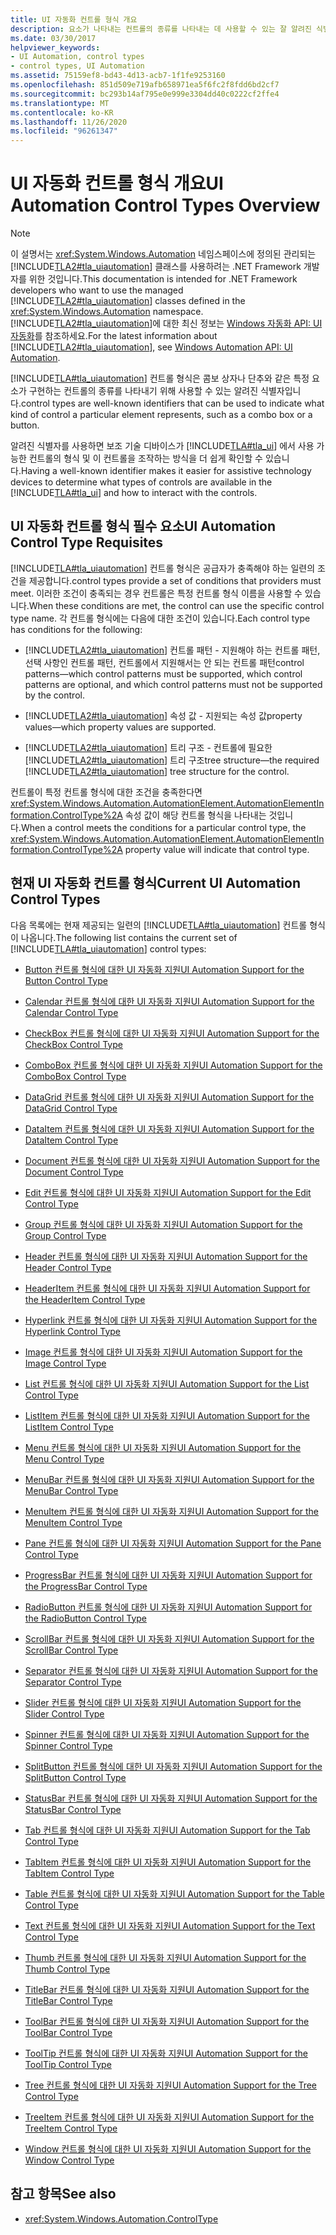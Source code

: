 ```yaml
---
title: UI 자동화 컨트롤 형식 개요
description: 요소가 나타내는 컨트롤의 종류를 나타내는 데 사용할 수 있는 잘 알려진 식별자 인 UI 자동화 컨트롤 형식에 대 한 개요를 읽습니다.
ms.date: 03/30/2017
helpviewer_keywords:
- UI Automation, control types
- control types, UI Automation
ms.assetid: 75159ef8-bd43-4d13-acb7-1f1fe9253160
ms.openlocfilehash: 851d509e719afb658971ea5f6fc2f8fdd6bd2cf7
ms.sourcegitcommit: bc293b14af795e0e999e3304dd40c0222cf2ffe4
ms.translationtype: MT
ms.contentlocale: ko-KR
ms.lasthandoff: 11/26/2020
ms.locfileid: "96261347"
---
```

# <a name="ui-automation-control-types-overview"></a><span data-ttu-id="c40b4-103">UI 자동화 컨트롤 형식 개요</span><span class="sxs-lookup"><span data-stu-id="c40b4-103">UI Automation Control Types Overview</span></span>

> [!NOTE]
> <span data-ttu-id="c40b4-104">이 설명서는 <xref:System.Windows.Automation> 네임스페이스에 정의된 관리되는 [!INCLUDE[TLA2#tla_uiautomation](../../../includes/tla2sharptla-uiautomation-md.md)] 클래스를 사용하려는 .NET Framework 개발자를 위한 것입니다.</span><span class="sxs-lookup"><span data-stu-id="c40b4-104">This documentation is intended for .NET Framework developers who want to use the managed [!INCLUDE[TLA2#tla_uiautomation](../../../includes/tla2sharptla-uiautomation-md.md)] classes defined in the <xref:System.Windows.Automation> namespace.</span></span> <span data-ttu-id="c40b4-105">[!INCLUDE[TLA2#tla_uiautomation](../../../includes/tla2sharptla-uiautomation-md.md)]에 대한 최신 정보는 [Windows 자동화 API: UI 자동화](/windows/win32/winauto/entry-uiauto-win32)를 참조하세요.</span><span class="sxs-lookup"><span data-stu-id="c40b4-105">For the latest information about [!INCLUDE[TLA2#tla_uiautomation](../../../includes/tla2sharptla-uiautomation-md.md)], see [Windows Automation API: UI Automation](/windows/win32/winauto/entry-uiauto-win32).</span></span>  
  
 [!INCLUDE[TLA#tla_uiautomation](../../../includes/tlasharptla-uiautomation-md.md)] <span data-ttu-id="c40b4-106">컨트롤 형식은 콤보 상자나 단추와 같은 특정 요소가 구현하는 컨트롤의 종류를 나타내기 위해 사용할 수 있는 알려진 식별자입니다.</span><span class="sxs-lookup"><span data-stu-id="c40b4-106">control types are well-known identifiers that can be used to indicate what kind of control a particular element represents, such as a combo box or a button.</span></span>  
  
 <span data-ttu-id="c40b4-107">알려진 식별자를 사용하면 보조 기술 디바이스가 [!INCLUDE[TLA#tla_ui](../../../includes/tlasharptla-ui-md.md)] 에서 사용 가능한 컨트롤의 형식 및 이 컨트롤을 조작하는 방식을 더 쉽게 확인할 수 있습니다.</span><span class="sxs-lookup"><span data-stu-id="c40b4-107">Having a well-known identifier makes it easier for assistive technology devices to determine what types of controls are available in the [!INCLUDE[TLA#tla_ui](../../../includes/tlasharptla-ui-md.md)] and how to interact with the controls.</span></span>  
  
<a name="UI_Automation_Control_Type_Requisites"></a>

## <a name="ui-automation-control-type-requisites"></a><span data-ttu-id="c40b4-108">UI 자동화 컨트롤 형식 필수 요소</span><span class="sxs-lookup"><span data-stu-id="c40b4-108">UI Automation Control Type Requisites</span></span>  

 [!INCLUDE[TLA#tla_uiautomation](../../../includes/tlasharptla-uiautomation-md.md)] <span data-ttu-id="c40b4-109">컨트롤 형식은 공급자가 충족해야 하는 일련의 조건을 제공합니다.</span><span class="sxs-lookup"><span data-stu-id="c40b4-109">control types provide a set of conditions that providers must meet.</span></span> <span data-ttu-id="c40b4-110">이러한 조건이 충족되는 경우 컨트롤은 특정 컨트롤 형식 이름을 사용할 수 있습니다.</span><span class="sxs-lookup"><span data-stu-id="c40b4-110">When these conditions are met, the control can use the specific control type name.</span></span> <span data-ttu-id="c40b4-111">각 컨트롤 형식에는 다음에 대한 조건이 있습니다.</span><span class="sxs-lookup"><span data-stu-id="c40b4-111">Each control type has conditions for the following:</span></span>  
  
- [!INCLUDE[TLA2#tla_uiautomation](../../../includes/tla2sharptla-uiautomation-md.md)] <span data-ttu-id="c40b4-112">컨트롤 패턴 - 지원해야 하는 컨트롤 패턴, 선택 사항인 컨트롤 패턴, 컨트롤에서 지원해서는 안 되는 컨트롤 패턴</span><span class="sxs-lookup"><span data-stu-id="c40b4-112">control patterns—which control patterns must be supported, which control patterns are optional, and which control patterns must not be supported by the control.</span></span>  
  
- [!INCLUDE[TLA2#tla_uiautomation](../../../includes/tla2sharptla-uiautomation-md.md)] <span data-ttu-id="c40b4-113">속성 값 - 지원되는 속성 값</span><span class="sxs-lookup"><span data-stu-id="c40b4-113">property values—which property values are supported.</span></span>  
  
- [!INCLUDE[TLA2#tla_uiautomation](../../../includes/tla2sharptla-uiautomation-md.md)] <span data-ttu-id="c40b4-114">트리 구조 - 컨트롤에 필요한 [!INCLUDE[TLA2#tla_uiautomation](../../../includes/tla2sharptla-uiautomation-md.md)] 트리 구조</span><span class="sxs-lookup"><span data-stu-id="c40b4-114">tree structure—the required [!INCLUDE[TLA2#tla_uiautomation](../../../includes/tla2sharptla-uiautomation-md.md)] tree structure for the control.</span></span>  
  
 <span data-ttu-id="c40b4-115">컨트롤이 특정 컨트롤 형식에 대한 조건을 충족한다면 <xref:System.Windows.Automation.AutomationElement.AutomationElementInformation.ControlType%2A> 속성 값이 해당 컨트롤 형식을 나타내는 것입니다.</span><span class="sxs-lookup"><span data-stu-id="c40b4-115">When a control meets the conditions for a particular control type, the <xref:System.Windows.Automation.AutomationElement.AutomationElementInformation.ControlType%2A> property value will indicate that control type.</span></span>  
  
<a name="Current_UI_Automation_Control_Types"></a>

## <a name="current-ui-automation-control-types"></a><span data-ttu-id="c40b4-116">현재 UI 자동화 컨트롤 형식</span><span class="sxs-lookup"><span data-stu-id="c40b4-116">Current UI Automation Control Types</span></span>  

 <span data-ttu-id="c40b4-117">다음 목록에는 현재 제공되는 일련의 [!INCLUDE[TLA#tla_uiautomation](../../../includes/tlasharptla-uiautomation-md.md)] 컨트롤 형식이 나옵니다.</span><span class="sxs-lookup"><span data-stu-id="c40b4-117">The following list contains the current set of [!INCLUDE[TLA#tla_uiautomation](../../../includes/tlasharptla-uiautomation-md.md)] control types:</span></span>  
  
- [<span data-ttu-id="c40b4-118">Button 컨트롤 형식에 대한 UI 자동화 지원</span><span class="sxs-lookup"><span data-stu-id="c40b4-118">UI Automation Support for the Button Control Type</span></span>](ui-automation-support-for-the-button-control-type.md)  
  
- [<span data-ttu-id="c40b4-119">Calendar 컨트롤 형식에 대한 UI 자동화 지원</span><span class="sxs-lookup"><span data-stu-id="c40b4-119">UI Automation Support for the Calendar Control Type</span></span>](ui-automation-support-for-the-calendar-control-type.md)  
  
- [<span data-ttu-id="c40b4-120">CheckBox 컨트롤 형식에 대한 UI 자동화 지원</span><span class="sxs-lookup"><span data-stu-id="c40b4-120">UI Automation Support for the CheckBox Control Type</span></span>](ui-automation-support-for-the-checkbox-control-type.md)  
  
- [<span data-ttu-id="c40b4-121">ComboBox 컨트롤 형식에 대한 UI 자동화 지원</span><span class="sxs-lookup"><span data-stu-id="c40b4-121">UI Automation Support for the ComboBox Control Type</span></span>](ui-automation-support-for-the-combobox-control-type.md)  
  
- [<span data-ttu-id="c40b4-122">DataGrid 컨트롤 형식에 대한 UI 자동화 지원</span><span class="sxs-lookup"><span data-stu-id="c40b4-122">UI Automation Support for the DataGrid Control Type</span></span>](ui-automation-support-for-the-datagrid-control-type.md)  
  
- [<span data-ttu-id="c40b4-123">DataItem 컨트롤 형식에 대한 UI 자동화 지원</span><span class="sxs-lookup"><span data-stu-id="c40b4-123">UI Automation Support for the DataItem Control Type</span></span>](ui-automation-support-for-the-dataitem-control-type.md)  
  
- [<span data-ttu-id="c40b4-124">Document 컨트롤 형식에 대한 UI 자동화 지원</span><span class="sxs-lookup"><span data-stu-id="c40b4-124">UI Automation Support for the Document Control Type</span></span>](ui-automation-support-for-the-document-control-type.md)  
  
- [<span data-ttu-id="c40b4-125">Edit 컨트롤 형식에 대한 UI 자동화 지원</span><span class="sxs-lookup"><span data-stu-id="c40b4-125">UI Automation Support for the Edit Control Type</span></span>](ui-automation-support-for-the-edit-control-type.md)  
  
- [<span data-ttu-id="c40b4-126">Group 컨트롤 형식에 대한 UI 자동화 지원</span><span class="sxs-lookup"><span data-stu-id="c40b4-126">UI Automation Support for the Group Control Type</span></span>](ui-automation-support-for-the-group-control-type.md)  
  
- [<span data-ttu-id="c40b4-127">Header 컨트롤 형식에 대한 UI 자동화 지원</span><span class="sxs-lookup"><span data-stu-id="c40b4-127">UI Automation Support for the Header Control Type</span></span>](ui-automation-support-for-the-header-control-type.md)  
  
- [<span data-ttu-id="c40b4-128">HeaderItem 컨트롤 형식에 대한 UI 자동화 지원</span><span class="sxs-lookup"><span data-stu-id="c40b4-128">UI Automation Support for the HeaderItem Control Type</span></span>](ui-automation-support-for-the-headeritem-control-type.md)  
  
- [<span data-ttu-id="c40b4-129">Hyperlink 컨트롤 형식에 대한 UI 자동화 지원</span><span class="sxs-lookup"><span data-stu-id="c40b4-129">UI Automation Support for the Hyperlink Control Type</span></span>](ui-automation-support-for-the-hyperlink-control-type.md)  
  
- [<span data-ttu-id="c40b4-130">Image 컨트롤 형식에 대한 UI 자동화 지원</span><span class="sxs-lookup"><span data-stu-id="c40b4-130">UI Automation Support for the Image Control Type</span></span>](ui-automation-support-for-the-image-control-type.md)  
  
- [<span data-ttu-id="c40b4-131">List 컨트롤 형식에 대한 UI 자동화 지원</span><span class="sxs-lookup"><span data-stu-id="c40b4-131">UI Automation Support for the List Control Type</span></span>](ui-automation-support-for-the-list-control-type.md)  
  
- [<span data-ttu-id="c40b4-132">ListItem 컨트롤 형식에 대한 UI 자동화 지원</span><span class="sxs-lookup"><span data-stu-id="c40b4-132">UI Automation Support for the ListItem Control Type</span></span>](ui-automation-support-for-the-listitem-control-type.md)  
  
- [<span data-ttu-id="c40b4-133">Menu 컨트롤 형식에 대한 UI 자동화 지원</span><span class="sxs-lookup"><span data-stu-id="c40b4-133">UI Automation Support for the Menu Control Type</span></span>](ui-automation-support-for-the-menu-control-type.md)  
  
- [<span data-ttu-id="c40b4-134">MenuBar 컨트롤 형식에 대한 UI 자동화 지원</span><span class="sxs-lookup"><span data-stu-id="c40b4-134">UI Automation Support for the MenuBar Control Type</span></span>](ui-automation-support-for-the-menubar-control-type.md)  
  
- [<span data-ttu-id="c40b4-135">MenuItem 컨트롤 형식에 대한 UI 자동화 지원</span><span class="sxs-lookup"><span data-stu-id="c40b4-135">UI Automation Support for the MenuItem Control Type</span></span>](ui-automation-support-for-the-menuitem-control-type.md)  
  
- [<span data-ttu-id="c40b4-136">Pane 컨트롤 형식에 대한 UI 자동화 지원</span><span class="sxs-lookup"><span data-stu-id="c40b4-136">UI Automation Support for the Pane Control Type</span></span>](ui-automation-support-for-the-pane-control-type.md)  
  
- [<span data-ttu-id="c40b4-137">ProgressBar 컨트롤 형식에 대한 UI 자동화 지원</span><span class="sxs-lookup"><span data-stu-id="c40b4-137">UI Automation Support for the ProgressBar Control Type</span></span>](ui-automation-support-for-the-progressbar-control-type.md)  
  
- [<span data-ttu-id="c40b4-138">RadioButton 컨트롤 형식에 대한 UI 자동화 지원</span><span class="sxs-lookup"><span data-stu-id="c40b4-138">UI Automation Support for the RadioButton Control Type</span></span>](ui-automation-support-for-the-radiobutton-control-type.md)  
  
- [<span data-ttu-id="c40b4-139">ScrollBar 컨트롤 형식에 대한 UI 자동화 지원</span><span class="sxs-lookup"><span data-stu-id="c40b4-139">UI Automation Support for the ScrollBar Control Type</span></span>](ui-automation-support-for-the-scrollbar-control-type.md)  
  
- [<span data-ttu-id="c40b4-140">Separator 컨트롤 형식에 대한 UI 자동화 지원</span><span class="sxs-lookup"><span data-stu-id="c40b4-140">UI Automation Support for the Separator Control Type</span></span>](ui-automation-support-for-the-separator-control-type.md)  
  
- [<span data-ttu-id="c40b4-141">Slider 컨트롤 형식에 대한 UI 자동화 지원</span><span class="sxs-lookup"><span data-stu-id="c40b4-141">UI Automation Support for the Slider Control Type</span></span>](ui-automation-support-for-the-slider-control-type.md)  
  
- [<span data-ttu-id="c40b4-142">Spinner 컨트롤 형식에 대한 UI 자동화 지원</span><span class="sxs-lookup"><span data-stu-id="c40b4-142">UI Automation Support for the Spinner Control Type</span></span>](ui-automation-support-for-the-spinner-control-type.md)  
  
- [<span data-ttu-id="c40b4-143">SplitButton 컨트롤 형식에 대한 UI 자동화 지원</span><span class="sxs-lookup"><span data-stu-id="c40b4-143">UI Automation Support for the SplitButton Control Type</span></span>](ui-automation-support-for-the-splitbutton-control-type.md)  
  
- [<span data-ttu-id="c40b4-144">StatusBar 컨트롤 형식에 대한 UI 자동화 지원</span><span class="sxs-lookup"><span data-stu-id="c40b4-144">UI Automation Support for the StatusBar Control Type</span></span>](ui-automation-support-for-the-statusbar-control-type.md)  
  
- [<span data-ttu-id="c40b4-145">Tab 컨트롤 형식에 대한 UI 자동화 지원</span><span class="sxs-lookup"><span data-stu-id="c40b4-145">UI Automation Support for the Tab Control Type</span></span>](ui-automation-support-for-the-tab-control-type.md)  
  
- [<span data-ttu-id="c40b4-146">TabItem 컨트롤 형식에 대한 UI 자동화 지원</span><span class="sxs-lookup"><span data-stu-id="c40b4-146">UI Automation Support for the TabItem Control Type</span></span>](ui-automation-support-for-the-tabitem-control-type.md)  
  
- [<span data-ttu-id="c40b4-147">Table 컨트롤 형식에 대한 UI 자동화 지원</span><span class="sxs-lookup"><span data-stu-id="c40b4-147">UI Automation Support for the Table Control Type</span></span>](ui-automation-support-for-the-table-control-type.md)  
  
- [<span data-ttu-id="c40b4-148">Text 컨트롤 형식에 대한 UI 자동화 지원</span><span class="sxs-lookup"><span data-stu-id="c40b4-148">UI Automation Support for the Text Control Type</span></span>](ui-automation-support-for-the-text-control-type.md)  
  
- [<span data-ttu-id="c40b4-149">Thumb 컨트롤 형식에 대한 UI 자동화 지원</span><span class="sxs-lookup"><span data-stu-id="c40b4-149">UI Automation Support for the Thumb Control Type</span></span>](ui-automation-support-for-the-thumb-control-type.md)  
  
- [<span data-ttu-id="c40b4-150">TitleBar 컨트롤 형식에 대한 UI 자동화 지원</span><span class="sxs-lookup"><span data-stu-id="c40b4-150">UI Automation Support for the TitleBar Control Type</span></span>](ui-automation-support-for-the-titlebar-control-type.md)  
  
- [<span data-ttu-id="c40b4-151">ToolBar 컨트롤 형식에 대한 UI 자동화 지원</span><span class="sxs-lookup"><span data-stu-id="c40b4-151">UI Automation Support for the ToolBar Control Type</span></span>](ui-automation-support-for-the-toolbar-control-type.md)  
  
- [<span data-ttu-id="c40b4-152">ToolTip 컨트롤 형식에 대한 UI 자동화 지원</span><span class="sxs-lookup"><span data-stu-id="c40b4-152">UI Automation Support for the ToolTip Control Type</span></span>](ui-automation-support-for-the-tooltip-control-type.md)  
  
- [<span data-ttu-id="c40b4-153">Tree 컨트롤 형식에 대한 UI 자동화 지원</span><span class="sxs-lookup"><span data-stu-id="c40b4-153">UI Automation Support for the Tree Control Type</span></span>](ui-automation-support-for-the-tree-control-type.md)  
  
- [<span data-ttu-id="c40b4-154">TreeItem 컨트롤 형식에 대한 UI 자동화 지원</span><span class="sxs-lookup"><span data-stu-id="c40b4-154">UI Automation Support for the TreeItem Control Type</span></span>](ui-automation-support-for-the-treeitem-control-type.md)  
  
- [<span data-ttu-id="c40b4-155">Window 컨트롤 형식에 대한 UI 자동화 지원</span><span class="sxs-lookup"><span data-stu-id="c40b4-155">UI Automation Support for the Window Control Type</span></span>](ui-automation-support-for-the-window-control-type.md)  
  
## <a name="see-also"></a><span data-ttu-id="c40b4-156">참고 항목</span><span class="sxs-lookup"><span data-stu-id="c40b4-156">See also</span></span>

- <xref:System.Windows.Automation.ControlType>
